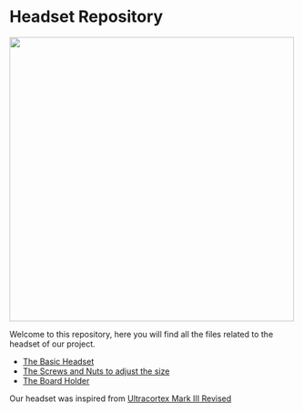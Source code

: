 ﻿# Headset Repository
 
<img src=https://user-images.githubusercontent.com/61186830/171508895-0f8d7b05-bb35-472e-8ad8-56e3249301f2.jpg width=500px></img>

Welcome to this repository, here you will find all the files related to the headset of our project.

- [The Basic Headset](MainStructure)
- [The Screws and Nuts to adjust the size](ScrewsAndNuts)
- [The Board Holder](Board)

Our headset was inspired from [Ultracortex Mark III Revised](https://github.com/OpenBCI/Ultracortex/tree/master/Mark_III_Nova_REVISED)
